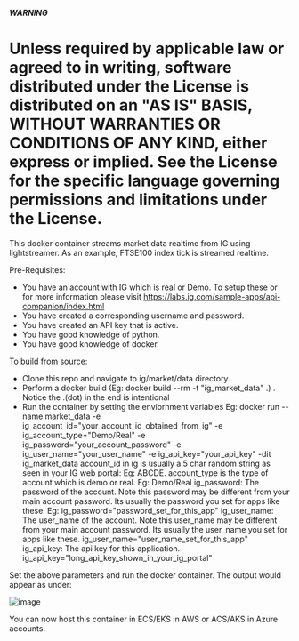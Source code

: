 ***WARNING***
#  Unless required by applicable law or agreed to in writing, software distributed under the License is distributed on an "AS IS" BASIS, WITHOUT WARRANTIES OR CONDITIONS OF ANY KIND, either express or implied. See the License for the specific language governing permissions and limitations under the License.

This docker container streams market data realtime from IG using lightstreamer. As an example, FTSE100 index tick is streamed realtime.

Pre-Requisites:
- You have an account with IG which is real or Demo. To setup these or for more information please visit https://labs.ig.com/sample-apps/api-companion/index.html
- You have created a corresponding username and password.
- You have created an API key that is active.
- You have good knowledge of python.
- You have good knowledge of docker.

To build from source:
- Clone this repo and navigate to ig/market/data directory.
- Perform a docker build (Eg: docker build --rm -t "ig_market_data" .) . Notice the .(dot) in the end is intentional
- Run the container by setting the enviornment variables
  Eg: docker run --name market_data -e ig_account_id="your_account_id_obtained_from_ig" -e ig_account_type="Demo/Real" -e ig_password="your_account_password" -e ig_user_name="your_user_name" -e ig_api_key="your_api_key" -dit ig_market_data
  account_id in ig is usually a 5 char random string as seen in your IG web portal: Eg: ABCDE. 
  account_type is the type of account which is demo or real. Eg:  Demo/Real
  ig_password: The password of the account. Note this password may be different from your main account password. Its usually the password you set for apps like these. Eg: ig_password="password_set_for_this_app"
  ig_user_name: The user_name of the account. Note this user_name may be different from your main account password. Its usually the user_name you set for apps like these. ig_user_name="user_name_set_for_this_app"
  ig_api_key: The api key for this application. ig_api_key="long_api_key_shown_in_your_ig_portal"

Set the above parameters and run the docker container. The output would appear as under:

![image](https://user-images.githubusercontent.com/55232057/85843036-81464700-b798-11ea-9e0e-f5834b9f1452.png)

You can now host this container in ECS/EKS in AWS or ACS/AKS in Azure accounts.
